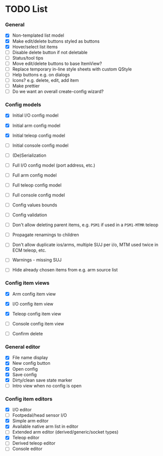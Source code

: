 # TODO List

### General

- [x] Non-templated list model
- [x] Make edit/delete buttons styled as buttons
- [x] Hover/select list items
- [ ] Disable delete button if not deletable
- [ ] Status/tool tips
- [ ] Move edit/delete buttons to base ItemView?
- [ ] Replace temporary in-line style sheets with custom QStyle
- [ ] Help buttons e.g. on dialogs
- [ ] Icons? e.g. delete, edit, add item
- [ ] Make prettier
- [ ] Do we want an overall create-config wizard?

### Config models

- [x] Initial I/O config model
- [x] Initial arm config model
- [x] Initial teleop config model
- [ ] Initial console config model

- [ ] (De)Serialization

- [ ] Full I/O config model (port address, etc.)
- [ ] Full arm config model
- [ ] Full teleop config model
- [ ] Full console config model

- [ ] Config values bounds
- [ ] Config validation

- [ ] Don't allow deleting parent items, e.g. `PSM1` if used in a `PSM1-MTMR` teleop
- [ ] Propagate renamings to children
- [ ] Don't allow duplicate ios/arms, multiple SUJ per i/o, MTM used twice in ECM teleop, etc.
- [ ] Warnings - missing SUJ
- [ ] Hide already chosen items from e.g. arm source list

### Config item views

- [x] Arm config item view
- [x] I/O config item view
- [x] Teleop config item view
- [ ] Console config item view

- [ ] Confirm delete

### General editor

- [x] File name display
- [x] New config button
- [x] Open config
- [x] Save config
- [x] Dirty/clean save state marker
- [ ] Intro view when no config is open

### Config item editors

- [x] I/O editor
- [ ] Footpedal/head sensor I/O
- [x] Simple arm editor
- [x] Available native arm list in editor
- [ ] Extended arm editor (derived/generic/socket types)
- [x] Teleop editor
- [ ] Derived teleop editor
- [ ] Console editor
